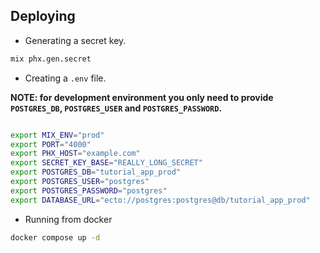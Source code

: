 ## Deploying

- Generating a secret key.

```bash
mix phx.gen.secret
```

- Creating a `.env` file.

**NOTE: for development environment you only need to provide `POSTGRES_DB`, `POSTGRES_USER` and `POSTGRES_PASSWORD`.**

```bash

export MIX_ENV="prod"
export PORT="4000"
export PHX_HOST="example.com"
export SECRET_KEY_BASE="REALLY_LONG_SECRET"
export POSTGRES_DB="tutorial_app_prod"
export POSTGRES_USER="postgres"
export POSTGRES_PASSWORD="postgres"
export DATABASE_URL="ecto://postgres:postgres@db/tutorial_app_prod"
```

- Running from docker

```bash
docker compose up -d
```